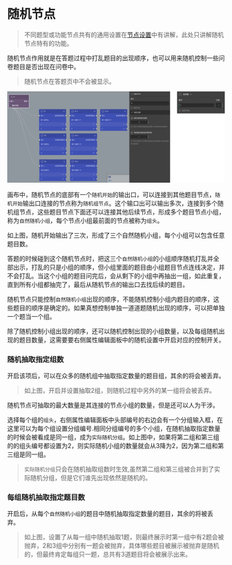 # 随机节点

> 不同题型或功能节点共有的通用设置在[节点设置](../node-setting/concept.md)中有讲解，此处只讲解随机节点特有的功能。

随机节点作用就是在答题过程中打乱题目的出现顺序，也可以用来随机控制一些问卷题目是否出现在问卷中。

> 随机节点在答题页中不会被显示。

<img src='./images/random.png' width='1000'>

画布中，随机节点的底部有一个`随机开始`的输出口，可以连接到其他题目节点，`随机开始`输出口连接的节点称为`随机组节点`。这个输口出可以输出多次，连接到多个随机组节点，这些题目节点下面还可以连接其他后续节点，形成多个题目节点小组，称为`自然随机小组`，每个节点小组最前面的节点被称为`组头`。

如上图，随机开始输出了三次，形成了三个自然随机小组，每个小组可以包含任意题目数。

答题的时候碰到这个随机节点时，把这三个`自然随机小组`的小组顺序随机打乱并全部出示，打乱的只是小组的顺序，但小组里面的题目由小组题目节点连线决定，并不会打乱。当这个小组的题目问完后，会从剩下的小组中再抽出一组，如此重复，直到所有小组都抽完了，最后从随机节点的输出口去找后续的题目。

随机节点只能控制`自然随机小组`出现的顺序，不能随机控制小组内题目的顺序，这些题目的顺序是确定的。如果真想控制单独一道道题随机出现的顺序，可以把单独一个题当一个组。

除了随机控制小组出现的顺序，还可以随机控制出现的小组数量，以及每组随机出现的题目数量，这需要要右侧属性编辑面板中的随机设置中开启对应的控制开关。

### 随机抽取指定组数

开启该项后，可以在众多的随机组中抽取指定数量的题目组，其余的将会被丢弃。

> 如上图，开启并设置抽取2组，则随机过程中另外的某一组将会被丢弃。

随机节点可抽取的最大数量是其连接的节点小组的数量，但是还可以人为干涉。

选择每个组的`组头`，右侧属性编辑面板中头部编号的右边会有一个分组输入框，在这里可以为每个组设置分组编号.相同分组编号的多个小组，在随机抽取指定数量的时候会被看成是同一组，成为`实际随机分组`。如上图中，如果将第二组和第三组的的组头编号都设置为2，则实际随机小组的数量就会从3降为2，因为第二组和第三组是同一组。

> `实际随机分组`只会在随机抽取组数时生效,虽然第二组和第三组被合并到了实际随机分组，但是它们谁先出现依然是随机的。

### 每组随机抽取指定题目数

开启后，从每个`自然随机小组`的题目中随机抽取指定数量的题目，其余的将被丢弃。

> 如上图，设置了从每一组中随机抽取1题，则最终展示时第一组中有2题会被抛弃，2和3组中分别有一题会被抛弃，具体哪些题目被展示被抛弃是随机的，但最终肯定每组只一题，总共有3道题目将会被展示出来。

